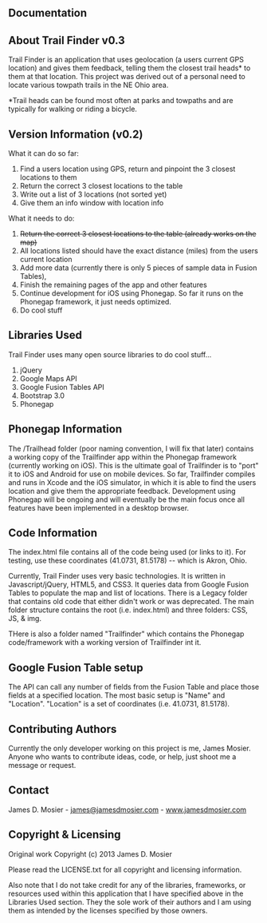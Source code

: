 Documentation
--------------

About Trail Finder v0.3
-----------------------
Trail Finder is an application that uses geolocation (a users current GPS location) and gives them feedback, telling them the closest trail heads* to them at that location. This project was derived out of a personal need to locate various towpath trails in the NE Ohio area.

*Trail heads can be found most often at parks and towpaths and are typically for walking or riding a bicycle. 

Version Information (v0.2)
-----------------------------------
What it can do so far: 
  1. Find a users location using GPS, return and pinpoint the 3 closest locations to them
  2. Return the correct 3 closest locations to the table
  3. Write out a list of 3 locations (not sorted yet)
  4. Give them an info window with location info
  
What it needs to do: 
  1. ~~Return the correct 3 closest locations to the table (already works on the map)~~
  2. All locations listed should have the exact distance (miles) from the users current location
  3. Add more data (currently there is only 5 pieces of sample data in Fusion Tables), 
  4. Finish the remaining pages of the app and other features
  5. Continue development for iOS using Phonegap. So far it runs on the Phonegap framework, it just needs optimized.
  6. Do cool stuff

Libraries Used
--------------
Trail Finder uses many open source libraries to do cool stuff...
  1. jQuery 
  2. Google Maps API
  3. Google Fusion Tables API
  4. Bootstrap 3.0
  5. Phonegap
  
Phonegap Information
--------------------
The /Trailhead folder (poor naming convention, I will fix that later) contains a working copy of the Trailfinder app within the Phonegap framework (currently working on iOS). This is the ultimate goal of Trailfinder is to "port" it to iOS and Android for use on mobile devices. 
So far, Trailfinder compiles and runs in Xcode and the iOS simulator, in which it is able to find the users location and give them the appropriate feedback. Development using Phonegap will be ongoing and will eventually be the main focus once all features have been implemented in a desktop browser.

Code Information
----------------
The index.html file contains all of the code being used (or links to it). For testing, use these coordinates (41.0731, 81.5178) -- which is Akron, Ohio. 

Currently, Trail Finder uses very basic technologies. It is written in Javascript/jQuery, HTML5, and CSS3. It queries data from Google Fusion Tables to populate the map and list of locations. 
There is a Legacy folder that contains old code that either didn't work or was deprecated. The main folder structure contains the root (i.e. index.html) and three folders: CSS, JS, & img. 

THere is also a folder named "Trailfinder" which contains the Phonegap code/framework with a working version of Trailfinder int it.

Google Fusion Table setup
-------------------------
The API can call any number of fields from the Fusion Table and place those fields at a specified location.
The most basic setup is "Name" and "Location". "Location" is a set of coordinates (i.e. 41.0731, 81.5178).

Contributing Authors
--------------------
Currently the only developer working on this project is me, James Mosier. 
Anyone who wants to contribute ideas, code, or help, just shoot me a message or request.

Contact
-------
James D. Mosier - james@jamesdmosier.com - www.jamesdmosier.com

Copyright & Licensing
---------------------
Original work Copyright (c) 2013 James D. Mosier 

Please read the LICENSE.txt for all copyright and licensing information. 

Also note that I do not take credit for any of the libraries, frameworks, or resources used within this application that I have specified above in the Libraries Used section. They the sole work of their authors and I am using them as intended by the licenses specified by those owners.